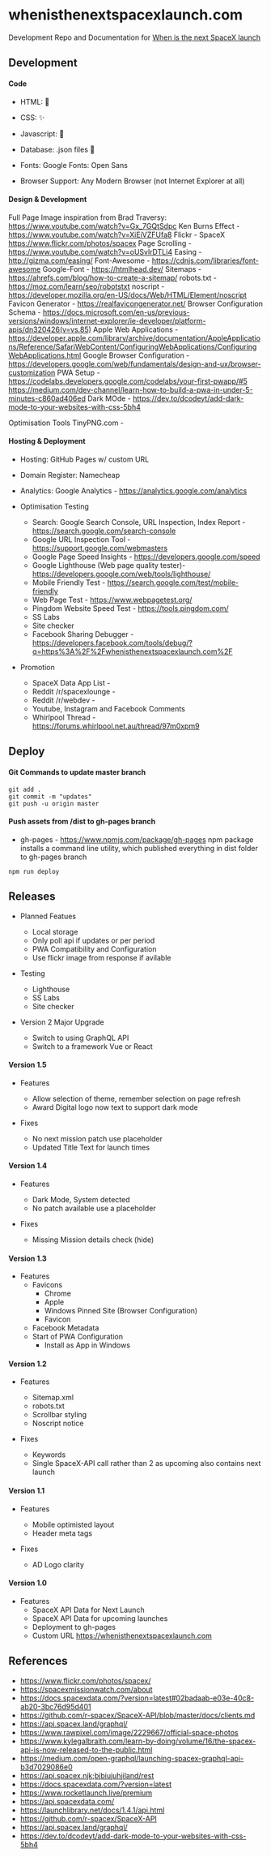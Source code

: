 # whenisthenextspacexlaunch.com

Development Repo and Documentation for <a href="https://whenisthenextspacexlaunch.com" target="_blank" alt="spacex launch">When is the next SpaceX launch</a>

## Development

#### Code

- HTML: :nut_and_bolt:
- CSS: :sparkles:
- Javascript: :icecream:
- Database: .json files :floppy_disk:

- Fonts: Google Fonts: Open Sans

- Browser Support: Any Modern Browser (not Internet Explorer at all)

#### Design & Development

Full Page Image inspiration from Brad Traversy: https://www.youtube.com/watch?v=Gx_7GQtSdpc
Ken Burns Effect - https://www.youtube.com/watch?v=XiEiVZFUfa8
Flickr - SpaceX https://www.flickr.com/photos/spacex
Page Scrolling - https://www.youtube.com/watch?v=oUSvlrDTLi4
Easing - http://gizma.com/easing/
Font-Awesome - https://cdnjs.com/libraries/font-awesome
Google-Font -
https://htmlhead.dev/
Sitemaps - https://ahrefs.com/blog/how-to-create-a-sitemap/
robots.txt - https://moz.com/learn/seo/robotstxt
noscript - https://developer.mozilla.org/en-US/docs/Web/HTML/Element/noscript
Favicon Generator - https://realfavicongenerator.net/
Browser Configuration Schema - https://docs.microsoft.com/en-us/previous-versions/windows/internet-explorer/ie-developer/platform-apis/dn320426(v=vs.85)
Apple Web Applications - https://developer.apple.com/library/archive/documentation/AppleApplications/Reference/SafariWebContent/ConfiguringWebApplications/ConfiguringWebApplications.html
Google Browser Configuration - https://developers.google.com/web/fundamentals/design-and-ux/browser-customization
PWA Setup - https://codelabs.developers.google.com/codelabs/your-first-pwapp/#5
https://medium.com/dev-channel/learn-how-to-build-a-pwa-in-under-5-minutes-c860ad406ed
Dark MOde - https://dev.to/dcodeyt/add-dark-mode-to-your-websites-with-css-5bh4

Optimisation Tools
TinyPNG.com -

#### Hosting & Deployment

- Hosting: GitHub Pages w/ custom URL
- Domain Register: Namecheap
- Analytics: Google Analytics - https://analytics.google.com/analytics

- Optimisation Testing

  - Search: Google Search Console, URL Inspection, Index Report - https://search.google.com/search-console
  - Google URL Inspection Tool - https://support.google.com/webmasters
  - Google Page Speed Insights - https://developers.google.com/speed
  - Google Lighthouse (Web page quality tester)- https://developers.google.com/web/tools/lighthouse/
  - Mobile Friendly Test - https://search.google.com/test/mobile-friendly
  - Web Page Test - https://www.webpagetest.org/
  - Pingdom Website Speed Test - https://tools.pingdom.com/
  - SS Labs
  - Site checker
  - Facebook Sharing Debugger - https://developers.facebook.com/tools/debug/?q=https%3A%2F%2Fwhenisthenextspacexlaunch.com%2F

- Promotion
  - SpaceX Data App List -
  - Reddit /r/spacexlounge -
  - Reddit /r/webdev -
  - Youtube, Instagram and Facebook Comments
  - Whirlpool Thread - https://forums.whirlpool.net.au/thread/97m0xpm9

## Deploy

#### Git Commands to update master branch

```
git add .
git commit -m "updates"
git push -u origin master
```

#### Push assets from /dist to gh-pages branch

- gh-pages - https://www.npmjs.com/package/gh-pages
  npm package installs a command line utility, which published everything in dist folder to gh-pages branch

```
npm run deploy
```

## Releases

- Planned Featues

  - Local storage
  - Only poll api if updates or per period
  - PWA Compatibility and Configuration
  - Use flickr image from response if avilable

- Testing

  - Lighthouse
  - SS Labs
  - Site checker

- Version 2 Major Upgrade
  - Switch to using GraphQL API
  - Switch to a framework Vue or React

#### Version 1.5

- Features

  - Allow selection of theme, remember selection on page refresh
  - Award Digital logo now text to support dark mode

- Fixes
  - No next mission patch use placeholder
  - Updated Title Text for launch times

#### Version 1.4

- Features

  - Dark Mode, System detected
  - No patch available use a placeholder

- Fixes
  - Missing Mission details check (hide)

#### Version 1.3

- Features
  - Favicons
    - Chrome
    - Apple
    - Windows Pinned Site (Browser Configuration)
    - Favicon
  - Facebook Metadata
  - Start of PWA Configuration
    - Install as App in Windows

#### Version 1.2

- Features

  - Sitemap.xml
  - robots.txt
  - Scrollbar styling
  - Noscript notice

- Fixes
  - Keywords
  - Single SpaceX-API call rather than 2 as upcoming also contains next launch

#### Version 1.1

- Features

  - Mobile optimisted layout
  - Header meta tags

- Fixes
  - AD Logo clarity

#### Version 1.0

- Features
  - SpaceX API Data for Next Launch
  - SpaceX API Data for upcoming launches
  - Deployment to gh-pages
  - Custom URL https://whenisthenextspacexlaunch.com

## References

- https://www.flickr.com/photos/spacex/
- https://spacexmissionwatch.com/about
- https://docs.spacexdata.com/?version=latest#02badaab-e03e-40c8-ab20-3bc76d95d401
- https://github.com/r-spacex/SpaceX-API/blob/master/docs/clients.md
- https://api.spacex.land/graphql/
- https://www.rawpixel.com/image/2229667/official-space-photos
- https://www.kylegalbraith.com/learn-by-doing/volume/16/the-spacex-api-is-now-released-to-the-public.html
- https://medium.com/open-graphql/launching-spacex-graphql-api-b3d7029086e0
- https://api.spacex.njk;bjbiujuhjiland/rest
- https://docs.spacexdata.com/?version=latest
- https://www.rocketlaunch.live/premium
- https://api.spacexdata.com/
- https://launchlibrary.net/docs/1.4.1/api.html
- https://github.com/r-spacex/SpaceX-API
- https://api.spacex.land/graphql/
- https://dev.to/dcodeyt/add-dark-mode-to-your-websites-with-css-5bh4
